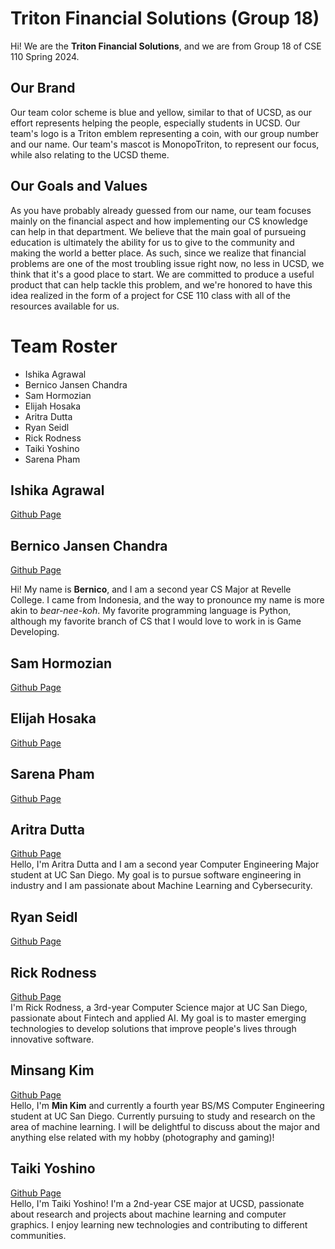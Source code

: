 # Triton Financial Solutions (Group 18)
Hi! We are the **Triton Financial Solutions**, and we are from Group 18 of CSE 110 Spring 2024.

## Our Brand
Our team color scheme is blue and yellow, similar to that of UCSD, as our effort represents helping the people, especially students in UCSD.
Our team's logo is a Triton emblem representing a coin, with our group number and our name.
Our team's mascot is MonopoTriton, to represent our focus, while also relating to the UCSD theme.

## Our Goals and Values
As you have probably already guessed from our name, our team focuses mainly on the financial aspect and how implementing our CS knowledge can help in that department. We believe that the main goal of pursueing education is ultimately the ability for us to give to the community and making the world a better place. As such, since we realize that financial problems are one of the most troubling issue right now, no less in UCSD, we think that it's a good place to start. We are committed to produce a useful product that can help tackle this problem, and we're honored to have this idea realized in the form of a project for CSE 110 class with all of the resources available for us.

# Team Roster
- Ishika Agrawal
- Bernico Jansen Chandra
- Sam Hormozian
- Elijah Hosaka
- Aritra Dutta
- Ryan Seidl
- Rick Rodness
- Taiki Yoshino
- Sarena Pham

## Ishika Agrawal
[Github Page](https://github.com/ishikaa2504/cse110/)

## Bernico Jansen Chandra
[Github Page](https://github.com/BernicoJC)

Hi! My name is **Bernico**, and I am a second year CS Major at Revelle College. I came from Indonesia, and the way to pronounce my name is more akin to _bear-nee-koh_. My favorite programming language is Python, although my favorite branch of CS that I would love to work in is Game Developing.


## Sam Hormozian
[Github Page](https://samhormozian1.github.io/CSE110GithubPagesProject/)

## Elijah Hosaka
[Github Page](https://elijah-hosaka.github.io/cse110-lab-1/)

## Sarena Pham
[Github Page](https://sarenap.github.io/Lab2_Starter/)

## Aritra Dutta
[Github Page](https://ar-dutta2026.github.io/Lab1/)<br>
Hello, I'm Aritra Dutta and I am a second year Computer Engineering Major student at UC San Diego. My goal is to pursue software engineering in industry and I am passionate about Machine Learning and Cybersecurity. 

## Ryan Seidl
[Github Page](https://rseidl25.github.io/cse110-lab-1/)

## Rick Rodness
[Github Page](https://github.com/rickrodness/CSE-110-Lab-1)  
I'm Rick Rodness, a 3rd-year Computer Science major at UC San Diego, passionate about Fintech and applied AI. My goal is to master emerging technologies to develop solutions that improve people's lives through innovative software.

## Minsang Kim
[Github Page](https://github.com/minsang011/cse110_lab1)<br>
Hello, I'm **Min Kim** and currently a fourth year BS/MS Computer Engineering student at UC San Diego. Currently pursuing to study and research on the area of machine learning. I will be delightful to discuss about the major and anything else related with my hobby (photography and gaming)!
## Taiki Yoshino 
[Github Page](https://taiki-yoshino.github.io/cse110-lab1/)  
Hello, I'm Taiki Yoshino! I'm a 2nd-year CSE major at UCSD, passionate about research and projects about machine learning and computer graphics. I enjoy learning new technologies and contributing to different communities.

